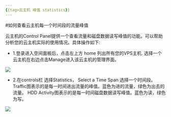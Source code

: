```yaml
---
{{tag>云主机 峰值 statistics}}
---
```

#如何查看云主机每一个时间段的流量峰值

  云主机的Control Panel提供一个查看流量和磁盘数据读写峰值的功能。可以帮助分析您的云主机实际的使用情况。具体操作如下:

* 1.登录进入空间面板后，点击左上方 home 列出所有您的VPS主机. 选择一个云主机在右边点击Manage进入该云主机的管理界面。

![](http://ww3.sinaimg.cn/large/a74ecc4cjw1dz9e3j7w9zj.jpg)

* 2.在controls栏 选择Statistics， Select a Time Span 选择一个时间段。Traffic图表示的是每一时间进出流量的峰值。蓝色为进的流量，绿色为出去的流量。 HDD Activity图表示的是每一时间磁盘数据读写峰值。蓝色为读，绿色为写。

![](http://ww2.sinaimg.cn/large/a15e6eb9jw1e5r6y91j0mj20hy0eggoh.jpg)